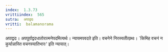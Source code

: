 ```yaml
---
index:  1.3.73
vrittiindex:  565
sutra:  अपाद्वदः
vritti:  balamanorama 
---
```


अपाद्वदः। अपपूर्वाद्वदधातोरात्मनेपदमित्यर्थः। न्यायमपवदते इति। वचनेने निरस्यतीतय्र्थः। `किमिह वचनं न कुर्यान्नास्ति वचनस्यातिभारः' इति न्यायात्। 

